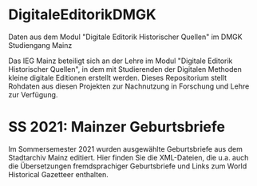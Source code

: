 # DigitaleEditorikDMGK
Daten aus dem Modul "Digitale Editorik Historischer Quellen" im DMGK Studiengang Mainz


Das IEG Mainz beteiligt sich an der Lehre im Modul "Digitale Editorik Historischer Quellen", in dem mit Studierenden der Digitalen Methoden kleine digitale Editionen erstellt werden. Dieses Repositorium stellt Rohdaten aus diesen Projekten zur Nachnutzung in Forschung und Lehre zur Verfügung.

# SS 2021: Mainzer Geburtsbriefe

Im Sommersemester 2021 wurden ausgewählte Geburtsbriefe aus dem Stadtarchiv Mainz editiert. Hier finden Sie die XML-Dateien, die u.a. auch die Übersetzungen fremdsprachiger Geburtsbriefe und Links zum World Historical Gazetteer enthalten.

